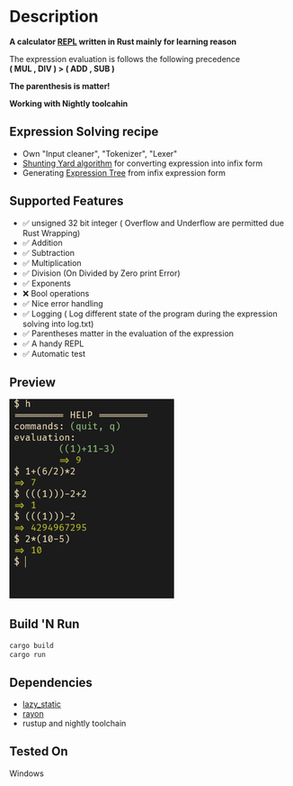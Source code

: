 # Description
**A calculator [REPL](https://en.wikipedia.org/wiki/Read%E2%80%93eval%E2%80%93print_loop) written in Rust mainly for learning reason**<br>

The expression evaluation is follows the following precedence<br>
**( MUL , DIV ) > ( ADD , SUB )**<br>

**The parenthesis is matter!**<br>

**Working with Nightly toolcahin**<br>

## Expression Solving recipe
- Own "Input cleaner", "Tokenizer", "Lexer"<br>
- [Shunting Yard algorithm](https://en.wikipedia.org/wiki/Shunting_yard_algorithm) for converting expression into infix form<br>
- Generating [Expression Tree](https://en.wikipedia.org/wiki/Binary_expression_tree) from infix expression form<br>

## Supported Features
- ✅ unsigned 32 bit integer ( Overflow and Underflow are permitted due Rust Wrapping)
- ✅ Addition
- ✅ Subtraction
- ✅ Multiplication
- ✅ Division (On Divided by Zero print Error)
- ✅ Exponents
- ❌ Bool operations
- ✅ Nice error handling
- ✅ Logging ( Log different state of the program during the expression solving into log.txt)
- ✅ Parentheses matter in the evaluation of the expression
- ✅ A handy REPL
- ✅ Automatic test

## Preview
![REPL preview](./previews/preview1.png)

## Build 'N Run
```console
cargo build
cargo run
```

## Dependencies
- [lazy_static](https://crates.io/crates/lazy_static)
- [rayon](https://crates.io/crates/rayon)
- rustup and nightly toolchain

## Tested On
Windows

